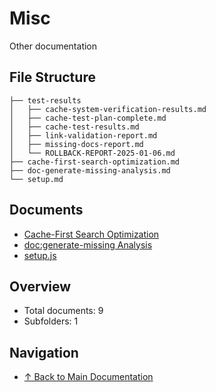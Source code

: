 # Misc

Other documentation

## File Structure

```
├── test-results
│   ├── cache-system-verification-results.md
│   ├── cache-test-plan-complete.md
│   ├── cache-test-results.md
│   ├── link-validation-report.md
│   ├── missing-docs-report.md
│   └── ROLLBACK-REPORT-2025-01-06.md
├── cache-first-search-optimization.md
├── doc-generate-missing-analysis.md
└── setup.md
```

## Documents

- [Cache-First Search Optimization](./cache-first-search-optimization.md)
- [doc:generate-missing Analysis](./doc-generate-missing-analysis.md)
- [setup.js](./setup.md)

## Overview

- Total documents: 9
- Subfolders: 1

## Navigation

- [↑ Back to Main Documentation](../)
